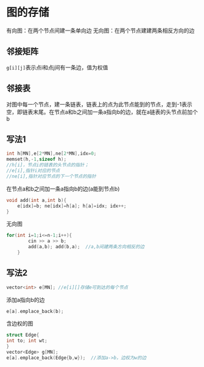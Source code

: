 # 图的存储
有向图：在两个节点间建一条单向边
无向图：在两个节点建建两条相反方向的边
## 邻接矩阵
`g[i][j]`表示点i和点j间有一条边，值为权值
## 邻接表
对图中每一个节点，建一条链表，链表上的点为此节点能到的节点，走到-1表示空，即链表末尾。在节点a和b之间加一条a指向b的边，就在a链表的头节点前加个b
## 写法1
```cpp
int h[MN],e[2*MN],ne[2*MN],idx=0; 
memset(h,-1,sizeof h);
//h[i]，节点i的链表的头节点的指针；
//e[i],指针i对应的节点
//ne[i],指针对应节点的下一个节点的指针
```
在节点a和b之间加一条a指向b的边(a能到节点b)
```cpp
void add(int a,int b){
	e[idx]=b; ne[idx]=h[a]; h[a]=idx; idx++; 
}
```
无向图
```cpp
for(int i=1;i<=n-1;i++){
		cin >> a >> b;
		add(a,b); add(b,a);  //a,b间建两条方向相反的边
	}
```
## 写法2
```cpp
vector<int> e[MN]; //e[i][]存储e可到达的每个节点
```
添加a指向b的边
```cpp
e[a].emplace_back(b);
```
含边权的图
```cpp
struct Edge{
int to; int wt;
}
vector<Edge> g[MN];
e[a].emplace_back(Edge{b,w});  //添加a->b，边权为w的边
```